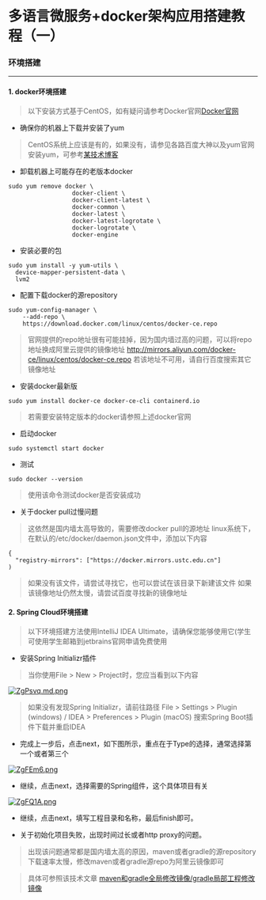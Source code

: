# 多语言微服务+docker架构应用搭建教程（一）
### 环境搭建
---
#### 1. docker环境搭建
> 以下安装方式基于CentOS，如有疑问请参考Docker官网[Docker官网](https://docs.docker.com/install/linux/docker-ce/centos/)
* 确保你的机器上下载并安装了yum
> CentOS系统上应该是有的，如果没有，请参见各路百度大神以及yum官网安装yum，可参考[某技术博客](https://www.cnblogs.com/jukaiit/p/8877975.html)
* 卸载机器上可能存在的老版本docker
```
sudo yum remove docker \
                  docker-client \
                  docker-client-latest \
                  docker-common \
                  docker-latest \
                  docker-latest-logrotate \
                  docker-logrotate \
                  docker-engine
```
* 安装必要的包
```
sudo yum install -y yum-utils \
  device-mapper-persistent-data \
  lvm2
```

* 配置下载docker的源repository
```
sudo yum-config-manager \
    --add-repo \
    https://download.docker.com/linux/centos/docker-ce.repo
```
> 官网提供的repo地址很有可能挂掉，因为国内墙过高的问题，可以将repo地址换成阿里云提供的镜像地址
> http://mirrors.aliyun.com/docker-ce/linux/centos/docker-ce.repo
> 若该地址不可用，请自行百度搜索其它镜像地址

* 安装docker最新版
```
sudo yum install docker-ce docker-ce-cli containerd.io
```
> 若需要安装特定版本的docker请参照上述docker官网

* 启动docker
```
sudo systemctl start docker
```

* 测试
```
sudo docker --version
```
> 使用该命令测试docker是否安装成功

* 关于docker pull过慢问题
> 这依然是国内墙太高导致的，需要修改docker pull的源地址
> linux系统下，在默认的/etc/docker/daemon.json文件中，添加以下内容
```
{ 
  "registry-mirrors": ["https://docker.mirrors.ustc.edu.cn"] 
)
```
> 如果没有该文件，请尝试寻找它，也可以尝试在该目录下新建该文件
> 如果该镜像地址仍然太慢，请尝试百度寻找新的镜像地址

#### 2. Spring Cloud环境搭建
> 以下环境搭建方法使用IntelliJ IDEA Ultimate，请确保您能够使用它(学生可使用学生邮箱到jetbrains官网申请免费使用
* 安装Spring Initializr插件
> 当你使用File > New > Project时，您应当看到以下内容 

[![ZgPsvq.md.png](https://s2.ax1x.com/2019/07/10/ZgPsvq.md.png)](https://imgchr.com/i/ZgPsvq)

> 如果没有发现Spring Initializr，请前往路径 File > Settings > Plugin (windows) / IDEA > Preferences > Plugin (macOS) 搜索Spring Boot插件下载并重启IDEA

* 完成上一步后，点击next，如下图所示，重点在于Type的选择，通常选择第一个或者第三个

[![ZgFEm6.png](https://s2.ax1x.com/2019/07/10/ZgFEm6.png)](https://imgchr.com/i/ZgFEm6)

* 继续，点击next，选择需要的Spring组件，这个具体项目有关

[![ZgFQ1A.png](https://s2.ax1x.com/2019/07/10/ZgFQ1A.png)](https://imgchr.com/i/ZgFQ1A)

* 继续，点击next，填写工程目录和名称，最后finish即可。

* 关于初始化项目失败，出现时间过长或者http proxy的问题。
> 出现该问题通常都是国内墙太高的原因，maven或者gradle的源repository下载速率太慢，修改maven或者gradle源repo为阿里云镜像即可

> 具体可参照该技术文章 [maven和gradle全局修改镜像/gradle局部工程修改镜像](https://blog.csdn.net/superbeyone/article/details/86063787)
